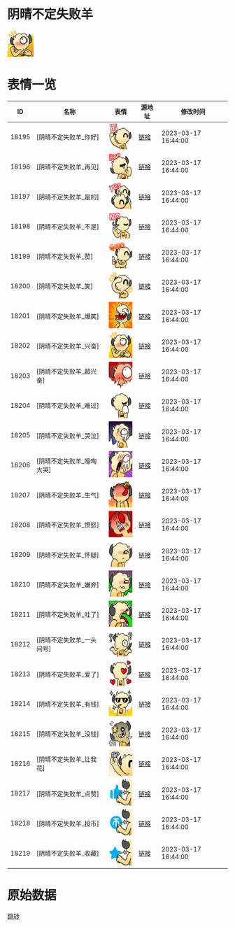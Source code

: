 # 阴晴不定失败羊

<img src="./cover.png" height="60" alt="cover" />

# 表情一览

|ID|名称|表情|源地址|修改时间|
|----|----|----|----|----|
|18195|[阴晴不定失败羊_你好]|<img src="./pic/018195_%5B阴晴不定失败羊_你好%5D.png" height="60" alt="你好"/>|[链接](https://i0.hdslb.com/bfs/garb/682b33018d4266fa3dd6b174e386fd0ce01f9e3a.png)|2023-03-17 16:44:00|
|18196|[阴晴不定失败羊_再见]|<img src="./pic/018196_%5B阴晴不定失败羊_再见%5D.png" height="60" alt="再见"/>|[链接](https://i0.hdslb.com/bfs/garb/f760cc07eae1d057575174efd155040dd7415dd8.png)|2023-03-17 16:44:00|
|18197|[阴晴不定失败羊_是的]|<img src="./pic/018197_%5B阴晴不定失败羊_是的%5D.png" height="60" alt="是的"/>|[链接](https://i0.hdslb.com/bfs/garb/ab2623adb3fb23d1b541d2849f11f8dc84b16876.png)|2023-03-17 16:44:00|
|18198|[阴晴不定失败羊_不是]|<img src="./pic/018198_%5B阴晴不定失败羊_不是%5D.png" height="60" alt="不是"/>|[链接](https://i0.hdslb.com/bfs/garb/12dcd30462b953ef15fc8fd38d17381b98b49a51.png)|2023-03-17 16:44:00|
|18199|[阴晴不定失败羊_赞]|<img src="./pic/018199_%5B阴晴不定失败羊_赞%5D.png" height="60" alt="赞"/>|[链接](https://i0.hdslb.com/bfs/garb/3050c121c264e39a6ebfeb33919cb82f1fc43240.png)|2023-03-17 16:44:00|
|18200|[阴晴不定失败羊_笑]|<img src="./pic/018200_%5B阴晴不定失败羊_笑%5D.png" height="60" alt="笑"/>|[链接](https://i0.hdslb.com/bfs/garb/4d7a8834abcefa92cd7079f00af86da80e677e79.png)|2023-03-17 16:44:00|
|18201|[阴晴不定失败羊_爆笑]|<img src="./pic/018201_%5B阴晴不定失败羊_爆笑%5D.png" height="60" alt="爆笑"/>|[链接](https://i0.hdslb.com/bfs/garb/f6d86e5aae0daad61d26e72f0788204bf167a33b.png)|2023-03-17 16:44:00|
|18202|[阴晴不定失败羊_兴奋]|<img src="./pic/018202_%5B阴晴不定失败羊_兴奋%5D.png" height="60" alt="兴奋"/>|[链接](https://i0.hdslb.com/bfs/garb/607d5bcf0d6e16a812bff2ccac5d84b30392839b.png)|2023-03-17 16:44:00|
|18203|[阴晴不定失败羊_超兴奋]|<img src="./pic/018203_%5B阴晴不定失败羊_超兴奋%5D.png" height="60" alt="超兴奋"/>|[链接](https://i0.hdslb.com/bfs/garb/006cb26677ac57f631b3173f69fb3f340926d7a3.png)|2023-03-17 16:44:00|
|18204|[阴晴不定失败羊_难过]|<img src="./pic/018204_%5B阴晴不定失败羊_难过%5D.png" height="60" alt="难过"/>|[链接](https://i0.hdslb.com/bfs/garb/24440e520048cd6ff5d7ac52baf5126026f56f61.png)|2023-03-17 16:44:00|
|18205|[阴晴不定失败羊_哭泣]|<img src="./pic/018205_%5B阴晴不定失败羊_哭泣%5D.png" height="60" alt="哭泣"/>|[链接](https://i0.hdslb.com/bfs/garb/e613dc1cfdae249cde262c1e58f2c069eae35c8f.png)|2023-03-17 16:44:00|
|18206|[阴晴不定失败羊_嚎啕大哭]|<img src="./pic/018206_%5B阴晴不定失败羊_嚎啕大哭%5D.png" height="60" alt="嚎啕大哭"/>|[链接](https://i0.hdslb.com/bfs/garb/a16cc52afe79b79fa1f085a9d7c4093b9fbca186.png)|2023-03-17 16:44:00|
|18207|[阴晴不定失败羊_生气]|<img src="./pic/018207_%5B阴晴不定失败羊_生气%5D.png" height="60" alt="生气"/>|[链接](https://i0.hdslb.com/bfs/garb/814f4dc9b3450536a3a3a1cc0696ebffa7326317.png)|2023-03-17 16:44:00|
|18208|[阴晴不定失败羊_愤怒]|<img src="./pic/018208_%5B阴晴不定失败羊_愤怒%5D.png" height="60" alt="愤怒"/>|[链接](https://i0.hdslb.com/bfs/garb/0cd322cb1eae390dc358efc0da1b2897e70a4321.png)|2023-03-17 16:44:00|
|18209|[阴晴不定失败羊_怀疑]|<img src="./pic/018209_%5B阴晴不定失败羊_怀疑%5D.png" height="60" alt="怀疑"/>|[链接](https://i0.hdslb.com/bfs/garb/6ad0be63b02bc87d60deddbf8f34afe9c460f77e.png)|2023-03-17 16:44:00|
|18210|[阴晴不定失败羊_嫌弃]|<img src="./pic/018210_%5B阴晴不定失败羊_嫌弃%5D.png" height="60" alt="嫌弃"/>|[链接](https://i0.hdslb.com/bfs/garb/30e4ce1a8092348e1d1e48fa4750a2a343e7a8b7.png)|2023-03-17 16:44:00|
|18211|[阴晴不定失败羊_吐了]|<img src="./pic/018211_%5B阴晴不定失败羊_吐了%5D.png" height="60" alt="吐了"/>|[链接](https://i0.hdslb.com/bfs/garb/31b7e3f2a84e9344fc5fa91b67d18de47dcde497.png)|2023-03-17 16:44:00|
|18212|[阴晴不定失败羊_一头问号]|<img src="./pic/018212_%5B阴晴不定失败羊_一头问号%5D.png" height="60" alt="一头问号"/>|[链接](https://i0.hdslb.com/bfs/garb/1da3666e03a92e468a2f6404a4abeed414b1372f.png)|2023-03-17 16:44:00|
|18213|[阴晴不定失败羊_爱了]|<img src="./pic/018213_%5B阴晴不定失败羊_爱了%5D.png" height="60" alt="爱了"/>|[链接](https://i0.hdslb.com/bfs/garb/26d1e3cc1c4e2292e590e6f4a42cb71be29b1318.png)|2023-03-17 16:44:00|
|18214|[阴晴不定失败羊_有钱]|<img src="./pic/018214_%5B阴晴不定失败羊_有钱%5D.png" height="60" alt="有钱"/>|[链接](https://i0.hdslb.com/bfs/garb/b9f7e2ff770d584212dc565e96905d940d7bc966.png)|2023-03-17 16:44:00|
|18215|[阴晴不定失败羊_没钱]|<img src="./pic/018215_%5B阴晴不定失败羊_没钱%5D.png" height="60" alt="没钱"/>|[链接](https://i0.hdslb.com/bfs/garb/17716d237dfe32405023f040e6b6ccbb4bfadea0.png)|2023-03-17 16:44:00|
|18216|[阴晴不定失败羊_让我花]|<img src="./pic/018216_%5B阴晴不定失败羊_让我花%5D.png" height="60" alt="让我花"/>|[链接](https://i0.hdslb.com/bfs/garb/99e31440bf5f8777f757da8d3abc53096d258e33.png)|2023-03-17 16:44:00|
|18217|[阴晴不定失败羊_点赞]|<img src="./pic/018217_%5B阴晴不定失败羊_点赞%5D.png" height="60" alt="点赞"/>|[链接](https://i0.hdslb.com/bfs/garb/ab888df2e381c508455c531994a1bd2b9aabf0f9.png)|2023-03-17 16:44:00|
|18218|[阴晴不定失败羊_投币]|<img src="./pic/018218_%5B阴晴不定失败羊_投币%5D.png" height="60" alt="投币"/>|[链接](https://i0.hdslb.com/bfs/garb/4acbf83bf4a73ce1c8c93eab80d7dc52234fbdff.png)|2023-03-17 16:44:00|
|18219|[阴晴不定失败羊_收藏]|<img src="./pic/018219_%5B阴晴不定失败羊_收藏%5D.png" height="60" alt="收藏"/>|[链接](https://i0.hdslb.com/bfs/garb/953672e24e66517c2a127abfa65fdee91785b5b8.png)|2023-03-17 16:44:00|

# 原始数据

[跳转](./raw.json)

